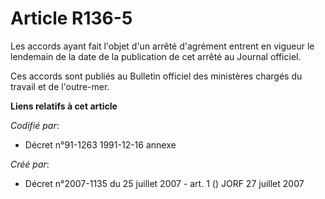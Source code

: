 # Article R136-5

Les accords ayant fait l'objet d'un arrêté d'agrément entrent en vigueur le lendemain de la date de la publication de cet
arrêté au Journal officiel.

Ces accords sont publiés au Bulletin officiel des ministères chargés du travail et de l'outre-mer.

**Liens relatifs à cet article**

_Codifié par_:

  - Décret n°91-1263 1991-12-16 annexe

_Créé par_:

  - Décret n°2007-1135 du 25 juillet 2007 - art. 1 () JORF 27 juillet 2007
